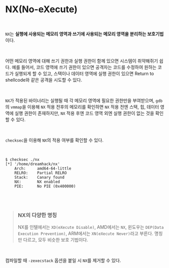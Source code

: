 # **NX(No-eXecute)**

<br>

`NX`는 **실행에 사용되는 메모리 영역과 쓰기에 사용되는 메모리 영역을 분리하는 보호기법**이다.

<br>

어떤 메모리 영역에 대해 쓰기 권한과 실행 권한이 함께 있으면 시스템이 취약해쥐기 쉽다. 예를 들어서, 코드 영역에 쓰기 권한이 있으면 공격자는 코드를 수정하여 원하는 코드가 실행되게 할 수 있고, 스택이나 데이터 영역에 실행 권한이 있으면 Return to shellcode와 같은 공격을 시도할 수 있다.

<br>

`NX`가 적용된 바이너리는 실행될 때 각 메모리 영역에 필요한 권한만을 부여받으며, `gdb`의 `vmmap`을 이용해 `NX` 적용 전후의 메모리를 확인하면 `NX` 적용 전엔 스택, 힙, 데이터 영역에 실행 권한이 존재하지만, `NX` 적용 후엔 코드 영역 외엔 실행 권한이 없는 것을 확인할 수 있다.

<br>

`checksec`을 이용해 `NX`의 적용 여부를 확인할 수 있다.

<br>

```
$ checksec ./nx
[*] '/home/dreamhack/nx'
    Arch:     amd64-64-little
    RELRO:    Partial RELRO
    Stack:    Canary found
    NX:       NX enabled
    PIE:      No PIE (0x400000)
```

<br><br>

> ### NX의 다양한 명칭
> NX를 인텔에서는 `XD(eXecute Disable)`, AMD에서는 `NX`, 윈도우는 `DEP(Data Execution Prevention)`, ARM에서는 `XN(eXecute Never)`라고 부른다. 명칭만 다르고, 모두 비슷한 보호 기법이다.

<br>

컴파일할 때 `-zexecstack` 옵션을 붙일 시 `NX`를 제거할 수 있다. 